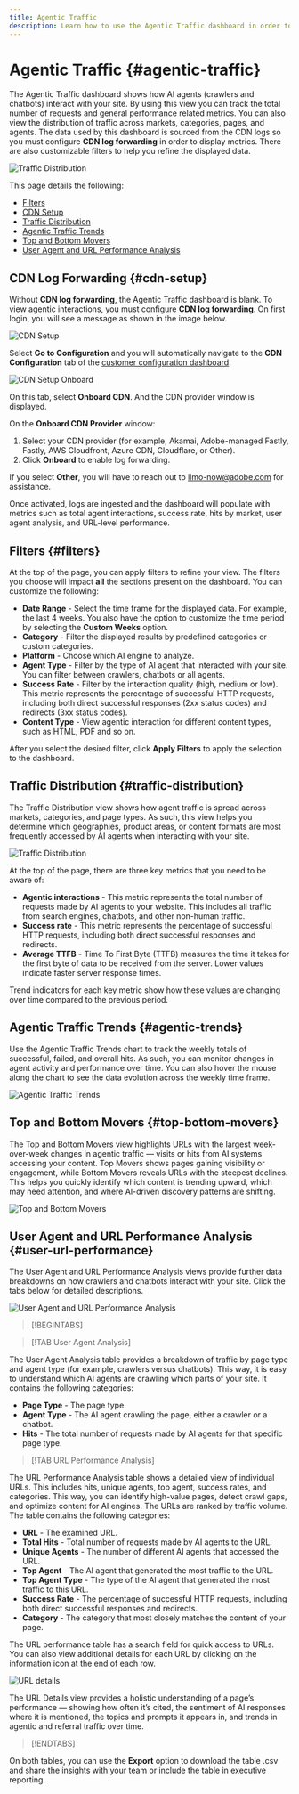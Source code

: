 ```yaml
---
title: Agentic Traffic
description: Learn how to use the Agentic Traffic dashboard in order to see how AI agents interact with your site..
---
```


# Agentic Traffic {#agentic-traffic}

The Agentic Traffic dashboard shows how AI agents (crawlers and chatbots) interact with your site. By using this view you can track the total number of requests and general performance related metrics. You can also view the distribution of traffic across markets, categories, pages, and agents. The data used by this dashboard is sourced from the CDN logs so you must configure **CDN log forwarding** in order to display metrics. There are also customizable filters to help you refine the displayed data.

![Traffic Distribution](/help/dashboards/assets/ag-main.png)

This page details the following:

* [Filters](#filters)
* [CDN Setup](#cdn-setup)
* [Traffic Distribution](#traffic-distribution)
* [Agentic Traffic Trends](#agentic-trends)
* [Top and Bottom Movers](#top-bottom-movers)
* [User Agent and URL Performance Analysis](#user-url-performance)

## CDN Log Forwarding {#cdn-setup}

Without **CDN log forwarding**, the Agentic Traffic dashboard is blank. To view agentic interactions, you must configure **CDN log forwarding**.  On first login, you will see a message as shown in the image below.

![CDN Setup](/help/dashboards/assets/ag-log-forward1.png)

Select **Go to Configuration** and you will automatically navigate to the **CDN Configuration** tab of the [customer configuration dashboard](/help/dashboards/customer-configuration.md).

![CDN Setup Onboard](/help/dashboards/assets/ag-log-forward2.png)

On this tab, select **Onboard CDN**. And the CDN provider window is displayed.

<!-- [CDN Provider](/help/dashboards/assets/ag-log-forward3.png)-->
On the **Onboard CDN Provider** window:

1. Select your CDN provider (for example, Akamai, Adobe-managed Fastly, Fastly, AWS Cloudfront, Azure CDN, Cloudflare, or Other).
2. Click **Onboard** to enable log forwarding.

If you select **Other**, you will have to reach out to llmo-now@adobe.com for assistance.

Once activated, logs are ingested and the dashboard will populate with metrics such as total agent interactions, success rate, hits by market, user agent analysis, and URL-level performance.

## Filters {#filters}

At the top of the page, you can apply filters to refine your view. The filters you choose will impact **all** the sections present on the dashboard. You can customize the following:

* **Date Range** - Select the time frame for the displayed data. For example, the last 4 weeks. You also have the option to customize the time period by selecting the **Custom Weeks** option.
* **Category** - Filter the displayed results by predefined categories or custom categories.
* **Platform** - Choose which AI engine to analyze.
* **Agent Type** - Filter by the type of AI agent that interacted with your site. You can filter between crawlers, chatbots or all agents.
* **Success Rate** - Filter by the interaction quality (high, medium or low). This metric represents the percentage of successful HTTP requests, including both direct successful responses (2xx status codes) and redirects (3xx status codes).
* **Content Type** - View agentic interaction for different content types, such as HTML, PDF and so on.

After you select the desired filter, click **Apply Filters** to apply the selection to the dashboard.

## Traffic Distribution {#traffic-distribution}

The Traffic Distribution view shows how agent traffic is spread across markets, categories, and page types. As such, this view helps you determine which geographies, product areas, or content formats are most frequently accessed by AI agents when interacting with your site.

![Traffic Distribution](/help/dashboards/assets/ag-main.png)

At the top of the page, there are three key metrics that you need to be aware of:

* **Agentic interactions** - This metric represents the total number of requests made by AI agents to your website. This includes all traffic from search engines, chatbots, and other non-human traffic.
* **Success rate** - This metric represents the percentage of successful HTTP requests, including both direct successful responses and redirects.
* **Average TTFB** - Time To First Byte (TTFB) measures the time it takes for the first byte of data to be received from the server. Lower values indicate faster server response times.

Trend indicators for each key metric show how these values are changing over time compared to the previous period.

## Agentic Traffic Trends {#agentic-trends}

Use the Agentic Traffic Trends chart to track the weekly totals of successful, failed, and overall hits. As such, you can monitor changes in agent activity and performance over time. You can also hover the mouse along the chart to see the data evolution across the weekly time frame.

![Agentic Traffic Trends](/help/dashboards/assets/ag-trends.png)

## Top and Bottom Movers {#top-bottom-movers}

The Top and Bottom Movers view highlights URLs with the largest week-over-week changes in agentic traffic — visits or hits from AI systems accessing your content. Top Movers shows pages gaining visibility or engagement, while Bottom Movers reveals URLs with the steepest declines. This helps you quickly identify which content is trending upward, which may need attention, and where AI-driven discovery patterns are shifting.

![Top and Bottom Movers](/help/dashboards/assets/movers.png)

## User Agent and URL Performance Analysis {#user-url-performance}

The User Agent and URL Performance Analysis views provide further data breakdowns on how crawlers and chatbots interact with your site. Click the tabs below for detailed descriptions.

![User Agent and URL Performance Analysis](/help/dashboards/assets/user-agent.png)

>[!BEGINTABS]

>[!TAB User Agent Analysis]

The User Agent Analysis table provides a breakdown of traffic by page type and agent type (for example, crawlers versus chatbots). This way, it is easy to understand which AI agents are crawling which parts of your site. It contains the following categories:

* **Page Type** - The page type.
* **Agent Type** - The AI agent crawling the page, either a crawler or a chatbot.
* **Hits** - The total number of requests made by AI agents for that specific page type.

>[!TAB URL Performance Analysis]

The URL Performance Analysis table shows a detailed view of individual URLs. This includes hits, unique agents, top agent, success rates, and categories. This way, you can identify high-value pages, detect crawl gaps, and optimize content for AI engines. The URLs are ranked by traffic volume. The table contains the following categories:

* **URL** - The examined URL.
* **Total Hits** - Total number of requests made by AI agents to the URL.
* **Unique Agents** - The number of different AI agents that accessed the URL.
* **Top Agent** - The AI agent that generated the most traffic to the URL.
* **Top Agent Type** - The type of the AI agent that generated the most traffic to this URL.
* **Success Rate** - The percentage of successful HTTP requests, including both direct successful responses and redirects.
* **Category** - The category that most closely matches the content of your page.

The URL performance table has a search field for quick access to URLs. You can also view additional details for each URL by clicking on the information icon at the end of each row.

![URL details](/help/dashboards/assets/details.png)

The URL Details view provides a holistic understanding of a page’s performance — showing how often it’s cited, the sentiment of AI responses where it is mentioned, the topics and prompts it appears in, and trends in agentic and referral traffic over time.

>[!ENDTABS]

On both tables, you can use the **Export** option to download the table .csv and share the insights with your team or include the table in executive reporting.
